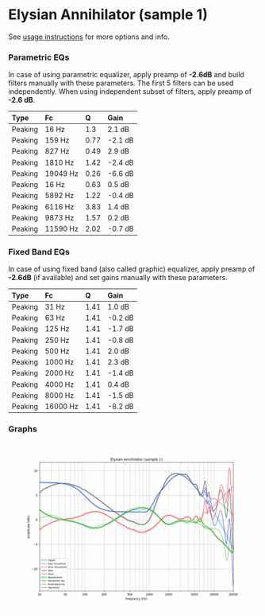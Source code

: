 # Elysian Annihilator (sample 1)
See [usage instructions](https://github.com/jaakkopasanen/AutoEq#usage) for more options and info.

### Parametric EQs
In case of using parametric equalizer, apply preamp of **-2.6dB** and build filters manually
with these parameters. The first 5 filters can be used independently.
When using independent subset of filters, apply preamp of **-2.6 dB**.

| Type    | Fc       |    Q | Gain    |
|:--------|:---------|:-----|:--------|
| Peaking | 16 Hz    | 1.3  | 2.1 dB  |
| Peaking | 159 Hz   | 0.77 | -2.1 dB |
| Peaking | 827 Hz   | 0.49 | 2.9 dB  |
| Peaking | 1810 Hz  | 1.42 | -2.4 dB |
| Peaking | 19049 Hz | 0.26 | -6.6 dB |
| Peaking | 16 Hz    | 0.63 | 0.5 dB  |
| Peaking | 5892 Hz  | 1.22 | -0.4 dB |
| Peaking | 6116 Hz  | 3.83 | 1.4 dB  |
| Peaking | 9873 Hz  | 1.57 | 0.2 dB  |
| Peaking | 11590 Hz | 2.02 | -0.7 dB |

### Fixed Band EQs
In case of using fixed band (also called graphic) equalizer, apply preamp of **-2.6dB**
(if available) and set gains manually with these parameters.

| Type    | Fc       |    Q | Gain    |
|:--------|:---------|:-----|:--------|
| Peaking | 31 Hz    | 1.41 | 1.0 dB  |
| Peaking | 63 Hz    | 1.41 | -0.2 dB |
| Peaking | 125 Hz   | 1.41 | -1.7 dB |
| Peaking | 250 Hz   | 1.41 | -0.8 dB |
| Peaking | 500 Hz   | 1.41 | 2.0 dB  |
| Peaking | 1000 Hz  | 1.41 | 2.3 dB  |
| Peaking | 2000 Hz  | 1.41 | -1.4 dB |
| Peaking | 4000 Hz  | 1.41 | 0.4 dB  |
| Peaking | 8000 Hz  | 1.41 | -1.5 dB |
| Peaking | 16000 Hz | 1.41 | -8.2 dB |

### Graphs
![](./Elysian%20Annihilator%20(sample%201).png)